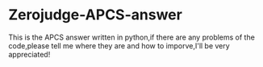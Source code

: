 # Zerojudge-APCS-answer
This is the APCS answer written in python,if there are any problems of the code,please tell me where they are and how to imporve,I'll be very appreciated!
